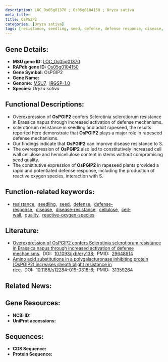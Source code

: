 ```yaml
---
description: LOC_Os05g01370 ; Os05g0104150 ; Oryza sativa
meta_title:
title: OsPGIP2
categories: [Oryza sativa]
tags: [resistance, seedling, seed, defense, defense response, disease, disease resistance, cellulose, cell wall, quality, reactive oxygen species]
---
```


## Gene Details:
- **MSU gene ID:** [LOC_Os05g01370](http://rice.uga.edu/cgi-bin/ORF_infopage.cgi?orf=LOC_Os05g01370)  
- **RAPdb gene ID:** [Os05g0104150](https://rapdb.dna.affrc.go.jp/locus/?name=Os05g0104150)  
- **Gene Symbol:** OsPGIP2
- **Gene Name:**
- **Genome:**  [MSU7](http://rice.uga.edu/),&nbsp;&nbsp;[IRGSP-1.0](https://rapdb.dna.affrc.go.jp/download/irgsp1.html)
- **Species:** *Oryza sativa*

## Functional Descriptions:
   - Overexpression of **OsPGIP2** confers Sclerotinia sclerotiorum resistance in Brassica napus through increased activation of defense mechanisms.
   - sclerotiorum resistance in seedling and adult rapeseed, the results reported here demonstrate that **OsPGIP2** plays a major role in rapeseed defense mechanisms.
   - Our findings indicate that **OsPGIP2** can improve disease resistance to S.
   - The overexpression of **OsPGIP2** also led to constitutively increased cell wall cellulose and hemicellulose content in stems without compromising seed quality.
   - The constitutive expression of **OsPGIP2** in rapeseed plants provided a rapid and potentiated defense response, including the production of reactive oxygen species, interaction with S.

## Function-related keywords:
   - [resistance](/tags/resistance/),&nbsp;&nbsp;[seedling](/tags/seedling/),&nbsp;&nbsp;[seed](/tags/seed/),&nbsp;&nbsp;[defense](/tags/defense/),&nbsp;&nbsp;[defense-response](/tags/defense-response/),&nbsp;&nbsp;[disease](/tags/disease/),&nbsp;&nbsp;[disease-resistance](/tags/disease-resistance/),&nbsp;&nbsp;[cellulose](/tags/cellulose/),&nbsp;&nbsp;[cell-wall](/tags/cell-wall/),&nbsp;&nbsp;[quality](/tags/quality/),&nbsp;&nbsp;[reactive-oxygen-species](/tags/reactive-oxygen-species/)

## Literature:
   - [Overexpression of OsPGIP2 confers Sclerotinia sclerotiorum resistance in Brassica napus through increased activation of defense mechanisms](https://www.doi.org/10.1093/jxb/ery138).&nbsp;&nbsp;DOI:&nbsp;&nbsp;[10.1093/jxb/ery138](https://www.doi.org/10.1093/jxb/ery138);&nbsp;&nbsp;PMID:&nbsp;&nbsp;[29648614](https://pubmed.ncbi.nlm.nih.gov/29648614/)
   - [Amino acid substitutions in a polygalacturonase inhibiting protein (OsPGIP2) increases sheath blight resistance in rice](https://www.doi.org/10.1186/s12284-019-0318-6).&nbsp;&nbsp;DOI:&nbsp;&nbsp;[10.1186/s12284-019-0318-6](https://www.doi.org/10.1186/s12284-019-0318-6);&nbsp;&nbsp;PMID:&nbsp;&nbsp;[31359264](https://pubmed.ncbi.nlm.nih.gov/31359264/)

## Related News:

## Gene Resources:
- **NCBI ID:**  []()
- **UniProt accessions:** [](https://www.uniprot.org/uniprotkb//entry)

## Sequences:
- **CDS Sequence:**
- **Protein Sequence:**
